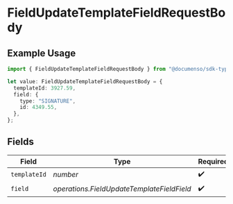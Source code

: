 # FieldUpdateTemplateFieldRequestBody

## Example Usage

```typescript
import { FieldUpdateTemplateFieldRequestBody } from "@documenso/sdk-typescript/models/operations";

let value: FieldUpdateTemplateFieldRequestBody = {
  templateId: 3927.59,
  field: {
    type: "SIGNATURE",
    id: 4349.55,
  },
};
```

## Fields

| Field                                      | Type                                       | Required                                   | Description                                |
| ------------------------------------------ | ------------------------------------------ | ------------------------------------------ | ------------------------------------------ |
| `templateId`                               | *number*                                   | :heavy_check_mark:                         | N/A                                        |
| `field`                                    | *operations.FieldUpdateTemplateFieldField* | :heavy_check_mark:                         | N/A                                        |